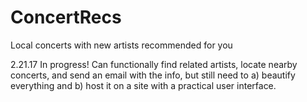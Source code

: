 # ConcertRecs
Local concerts with new artists recommended for you

2.21.17
In progress! Can functionally find related artists, locate nearby concerts, and send an email with the info, but still need to a) beautify everything and b) host it on a site with a practical user interface.
